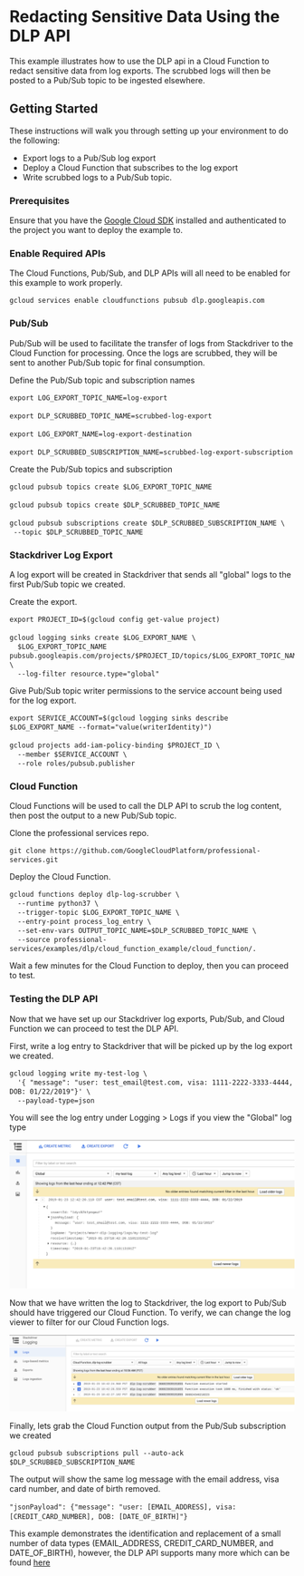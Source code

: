# Redacting Sensitive Data Using the DLP API
  
This example illustrates how to use the DLP api in a Cloud Function to redact
sensitive data from log exports. The scrubbed logs will then be posted to a
Pub/Sub topic to be ingested elsewhere.

## Getting Started

These instructions will walk you through setting up your environment to do the
following:

* Export logs to a Pub/Sub log export
* Deploy a Cloud Function that subscribes to the log export
* Write scrubbed logs to a Pub/Sub topic.

### Prerequisites

Ensure that you have the [Google Cloud SDK](https://cloud.google.com/sdk/install) installed and authenticated to the project you want
to deploy the example to.

### Enable Required APIs

The Cloud Functions, Pub/Sub, and DLP APIs will all need to be enabled for this
example to work properly.

```
gcloud services enable cloudfunctions pubsub dlp.googleapis.com
```

### Pub/Sub

Pub/Sub will be used to facilitate the transfer of logs from Stackdriver to the
Cloud Function for processing.  Once the logs are scrubbed, they will be sent to
another Pub/Sub topic for final consumption.

Define the Pub/Sub topic and subscription names
```
export LOG_EXPORT_TOPIC_NAME=log-export

export DLP_SCRUBBED_TOPIC_NAME=scrubbed-log-export

export LOG_EXPORT_NAME=log-export-destination

export DLP_SCRUBBED_SUBSCRIPTION_NAME=scrubbed-log-export-subscription
```

Create the Pub/Sub topics and subscription
```
gcloud pubsub topics create $LOG_EXPORT_TOPIC_NAME

gcloud pubsub topics create $DLP_SCRUBBED_TOPIC_NAME

gcloud pubsub subscriptions create $DLP_SCRUBBED_SUBSCRIPTION_NAME \
 --topic $DLP_SCRUBBED_TOPIC_NAME
```

### Stackdriver Log Export

A log export will be created in Stackdriver that sends all "global" logs to the
first Pub/Sub topic we created.

Create the export.
```
export PROJECT_ID=$(gcloud config get-value project)

gcloud logging sinks create $LOG_EXPORT_NAME \
  $LOG_EXPORT_TOPIC_NAME pubsub.googleapis.com/projects/$PROJECT_ID/topics/$LOG_EXPORT_TOPIC_NAME \
  --log-filter resource.type="global"
```

Give Pub/Sub topic writer permissions to the service account being used for the
log export.
```
export SERVICE_ACCOUNT=$(gcloud logging sinks describe $LOG_EXPORT_NAME --format="value(writerIdentity)")

gcloud projects add-iam-policy-binding $PROJECT_ID \
  --member $SERVICE_ACCOUNT \
  --role roles/pubsub.publisher
```

### Cloud Function

Cloud Functions will be used to call the DLP API to scrub the log content, then post the output to a new Pub/Sub topic.

Clone the professional services repo.
```
git clone https://github.com/GoogleCloudPlatform/professional-services.git
```

Deploy the Cloud Function.
```
gcloud functions deploy dlp-log-scrubber \
  --runtime python37 \
  --trigger-topic $LOG_EXPORT_TOPIC_NAME \
  --entry-point process_log_entry \
  --set-env-vars OUTPUT_TOPIC_NAME=$DLP_SCRUBBED_TOPIC_NAME \
  --source professional-services/examples/dlp/cloud_function_example/cloud_function/.
```

Wait a few minutes for the Cloud Function to deploy, then you can proceed to test.

### Testing the DLP API

Now that we have set up our Stackdriver log exports, Pub/Sub, and Cloud Function we can proceed to test the DLP API.

First, write a log entry to Stackdriver that will be picked up by the log export we created.
```
gcloud logging write my-test-log \
  '{ "message": "user: test_email@test.com, visa: 1111-2222-3333-4444, DOB: 01/22/2019"}' \
  --payload-type=json
```

You will see the log entry under Logging > Logs if you view the "Global" log type

![Stackdriver Log Screenshot](img/stackdriver_log_img.png)

Now that we have written the log to Stackdriver, the log export to Pub/Sub should have triggered our Cloud Function. To verify, we can change the log viewer to filter for our Cloud Function logs.

![Stackdriver Cloud Function Screenshot](img/stackdriver_cloud_function_log.png)

Finally, lets grab the Cloud Function output from the Pub/Sub subscription we created
```
gcloud pubsub subscriptions pull --auto-ack $DLP_SCRUBBED_SUBSCRIPTION_NAME
```

The output will show the same log message with the email address, visa card number, and date of birth removed.

``"jsonPayload": {"message": "user: [EMAIL_ADDRESS], visa: [CREDIT_CARD_NUMBER], DOB: [DATE_OF_BIRTH]"}``

This example demonstrates the identification and replacement of a small number of data types (EMAIL_ADDRESS, CREDIT_CARD_NUMBER, and DATE_OF_BIRTH), however, the DLP API supports many more which can be found [here](https://cloud.google.com/dlp/docs/infotypes-reference)

